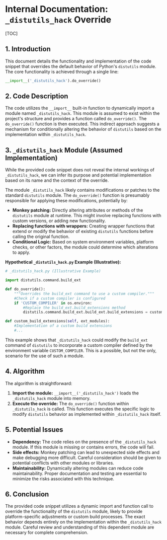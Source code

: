 # Internal Documentation: `_distutils_hack` Override

[TOC]

## 1. Introduction

This document details the functionality and implementation of the code snippet that overrides the default behavior of Python's `distutils` module.  The core functionality is achieved through a single line:

```python
__import__('_distutils_hack').do_override()
```

## 2. Code Description

The code utilizes the `__import__` built-in function to dynamically import a module named `_distutils_hack`. This module is assumed to exist within the project's structure and provides a function called `do_override()`. The `do_override()` function is then executed.  This indirect approach suggests a mechanism for conditionally altering the behavior of `distutils` based on the implementation within `_distutils_hack`.

## 3.  `_distutils_hack` Module (Assumed Implementation)

While the provided code snippet does not reveal the internal workings of `_distutils_hack`, we can infer its purpose and potential implementation based on its name and the context of the override.

The module `_distutils_hack` likely contains modifications or patches to the standard `distutils` module.  The `do_override()` function is presumably responsible for applying these modifications, potentially by:

* **Monkey patching:** Directly altering attributes or methods of the `distutils` module at runtime.  This might involve replacing functions with custom versions, or adding new functionality.
* **Replacing functions with wrappers:**  Creating wrapper functions that extend or modify the behavior of existing `distutils` functions before calling the original function.
* **Conditional Logic:** Based on system environment variables, platform checks, or other factors, the module could determine which alterations to apply.

**Hypothetical `_distutils_hack.py` Example (Illustrative):**

```python
# _distutils_hack.py (Illustrative Example)

import distutils.command.build_ext

def do_override():
    """Overrides the build_ext command to use a custom compiler."""
    #Check if a custom compiler is configured
    if 'CUSTOM_COMPILER' in os.environ:
        #Replace the build_ext.build_extensions method
        distutils.command.build_ext.build_ext.build_extensions = custom_build_extensions

def custom_build_extensions(self, ext_modules):
    #Implementation of a custom build extensions
    #...
```

This example shows that `_distutils_hack` could modify the `build_ext` command of `distutils` to incorporate a custom compiler defined by the environment variable `CUSTOM_COMPILER`.  This is a possible, but not the only, scenario for the use of such a module.

## 4. Algorithm

The algorithm is straightforward:

1. **Import the module:** `__import__('_distutils_hack')` loads the `_distutils_hack` module into memory.
2. **Execute the override:**  The `do_override()` function within `_distutils_hack` is called. This function executes the specific logic to modify `distutils` behavior as implemented within `_distutils_hack` itself.


## 5.  Potential Issues

* **Dependency:** The code relies on the presence of the `_distutils_hack` module. If this module is missing or contains errors, the code will fail.
* **Side effects:**  Monkey patching can lead to unexpected side effects and make debugging more difficult.  Careful consideration should be given to potential conflicts with other modules or libraries.
* **Maintainability:** Dynamically altering modules can reduce code maintainability.  Proper documentation and testing are essential to minimize the risks associated with this technique.

## 6. Conclusion

The provided code snippet utilizes a dynamic import and function call to override the functionality of the `distutils` module, likely to provide platform-specific adjustments or custom build processes.  The exact behavior depends entirely on the implementation within the `_distutils_hack` module.  Careful review and understanding of this dependent module are necessary for complete comprehension.
